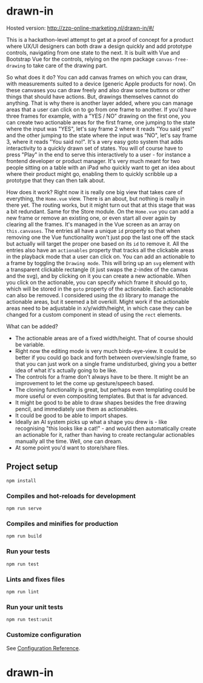 # drawn-in

Hosted version: http://zzp-online-marketing.nl/drawn-in/#/

This is a hackathon-level attempt to get at a proof of concept for a product where UX/UI designers can both draw a design quickly and add prototype controls, navigating from one state to the next. It is built with Vue and Bootstrap Vue for the controls, relying on the npm package `canvas-free-drawing` to take care of the drawing part.

So what does it do? You can add canvas frames on which you can draw, with measurements suited to a device (generic Apple products for now). On these canvases you can draw freely and also draw some buttons or other things that should have actions. But, drawings themselves cannot do anything. That is why there is another layer added, where you can manage areas that a user can click on to go from one frame to another. If you'd have three frames for example, with a "YES / NO" drawing on the first one, you can create two actionable areas for the first frame, one jumping to the state where the input was "YES", let's say frame 2 where it reads "You said yes!" and the other jumping to the state where the input was "NO", let's say frame 3, where it reads "You said no!". It's a very easy goto system that adds interactivity to a quickly drawn set of states. You will of course have to press "Play" in the end to serve this interactively to a user - for instance a frontend developer or product manager. It's very much meant for two people sitting on a table with an iPad who quickly want to get an idea about where their product might go, enabling them to quickly scribble up a prototype that they can then talk about.

How does it work? Right now it is really one big view that takes care of everything, the `Home.vue` view. There is an about, but nothing is really in there yet. The routing works, but it might turn out that at this stage that was a bit redundant. Same for the Store module. On the `Home.vue` you can add a new frame or remove an existing one, or even start all over again by clearing all the frames. It's managed in the Vue screen as an array on `this.canvases`. The entries all have a unique `id` property so that when removing one the Vue functionality won't just pop the last one off the stack but actually will target the proper one based on its `id` to remove it. All the entries also have an `actionables` property that tracks all the clickable areas in the playback mode that a user can click on. You can add an actionable to a frame by toggling the `Drawing mode`. This will bring up an `svg` element with a transparent clickable rectangle (it just swaps the z-index of the canvas and the svg), and by clicking on it you can create a new actionable. When you click on the actionable, you can specify which frame it should go to, which will be stored in the `goto` property of the actionable. Each actionable can also be removed. I considered using the `d3` library to manage the actionable areas, but it seemed a bit overkill. Might work if the actionable areas need to be adjustable in x/y/width/height, in which case they can be changed for a custom component in stead of using the `rect` elements.

What can be added?
- The actionable areas are of a fixed width/height. That of course should be variable.
- Right now the editing mode is very much birds-eye-view. It could be better if you could go back and forth between overview/single frame, so that you can just work on a single frame undisturbed, giving you a better idea of what it's actually going to be like.
- The controls for a frame don't always have to be there. It might be an improvement to let the come up gesture/speech based.
- The cloning functionality is great, but perhaps even templating could be more useful or even compositing templates. But that is far advanced.
- It might be good to be able to draw shapes besides the free drawing pencil, and immediately use them as actionables.
- It could be good to be able to import shapes.
- Ideally an AI system picks up what a shape you drew is - like recognising "this looks like a cat!" - and would then automatically create an actionable for it, rather than having to create rectangular actionables manually all the time. Well, one can dream.
- At some point you'd want to store/share files.

## Project setup
```
npm install
```

### Compiles and hot-reloads for development
```
npm run serve
```

### Compiles and minifies for production
```
npm run build
```

### Run your tests
```
npm run test
```

### Lints and fixes files
```
npm run lint
```

### Run your unit tests
```
npm run test:unit
```

### Customize configuration
See [Configuration Reference](https://cli.vuejs.org/config/).
# drawn-in
